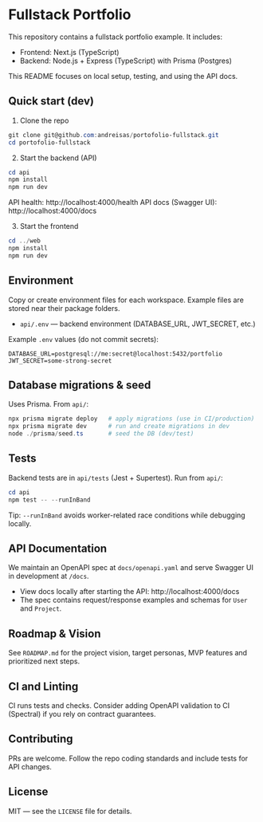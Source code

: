# Fullstack Portfolio

This repository contains a fullstack portfolio example. It includes:

- Frontend: Next.js (TypeScript)
- Backend: Node.js + Express (TypeScript) with Prisma (Postgres)

This README focuses on local setup, testing, and using the API docs.

## Quick start (dev)

1. Clone the repo

```powershell
git clone git@github.com:andreisas/portofolio-fullstack.git
cd portofolio-fullstack
```

2. Start the backend (API)

```powershell
cd api
npm install
npm run dev
```

API health: http://localhost:4000/health
API docs (Swagger UI): http://localhost:4000/docs

3. Start the frontend

```powershell
cd ../web
npm install
npm run dev
```

## Environment

Copy or create environment files for each workspace. Example files are stored near their package folders.

- `api/.env` — backend environment (DATABASE_URL, JWT_SECRET, etc.)

Example `.env` values (do not commit secrets):

```env
DATABASE_URL=postgresql://me:secret@localhost:5432/portfolio
JWT_SECRET=some-strong-secret
```

## Database migrations & seed

Uses Prisma. From `api/`:

```powershell
npx prisma migrate deploy   # apply migrations (use in CI/production)
npx prisma migrate dev      # run and create migrations in dev
node ./prisma/seed.ts       # seed the DB (dev/test)
```

## Tests

Backend tests are in `api/tests` (Jest + Supertest). Run from `api/`:

```powershell
cd api
npm test -- --runInBand
```

Tip: `--runInBand` avoids worker-related race conditions while debugging locally.

## API Documentation

We maintain an OpenAPI spec at `docs/openapi.yaml` and serve Swagger UI in development at `/docs`.

- View docs locally after starting the API: http://localhost:4000/docs
- The spec contains request/response examples and schemas for `User` and `Project`.

## Roadmap & Vision

See `ROADMAP.md` for the project vision, target personas, MVP features and prioritized next steps.

## CI and Linting

CI runs tests and checks. Consider adding OpenAPI validation to CI (Spectral) if you rely on contract guarantees.

## Contributing

PRs are welcome. Follow the repo coding standards and include tests for API changes.

## License

MIT — see the `LICENSE` file for details.
